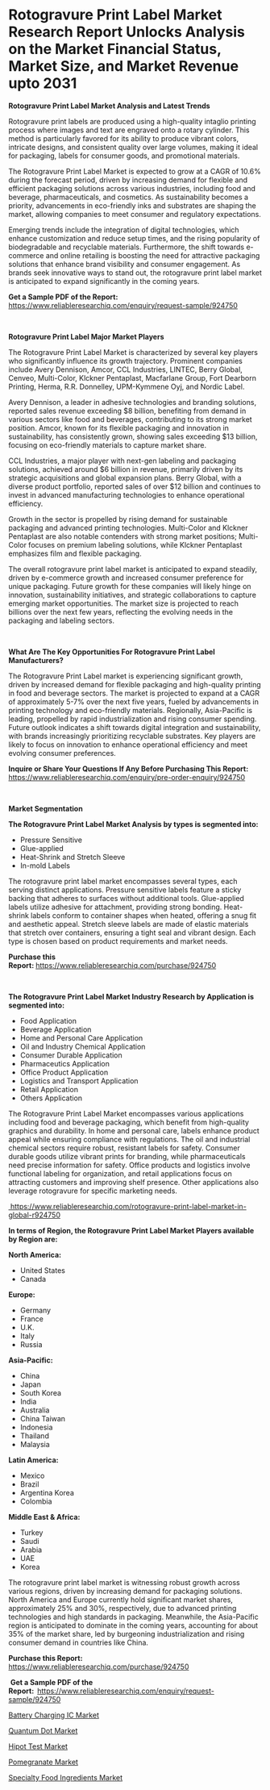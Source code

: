<p><h1>Rotogravure Print Label Market Research Report Unlocks Analysis on the Market Financial Status, Market Size, and Market Revenue upto 2031</h1></p><p><strong>Rotogravure Print Label Market Analysis and Latest Trends</strong></p>
<p><p>Rotogravure print labels are produced using a high-quality intaglio printing process where images and text are engraved onto a rotary cylinder. This method is particularly favored for its ability to produce vibrant colors, intricate designs, and consistent quality over large volumes, making it ideal for packaging, labels for consumer goods, and promotional materials.</p><p>The Rotogravure Print Label Market is expected to grow at a CAGR of 10.6% during the forecast period, driven by increasing demand for flexible and efficient packaging solutions across various industries, including food and beverage, pharmaceuticals, and cosmetics. As sustainability becomes a priority, advancements in eco-friendly inks and substrates are shaping the market, allowing companies to meet consumer and regulatory expectations.</p><p>Emerging trends include the integration of digital technologies, which enhance customization and reduce setup times, and the rising popularity of biodegradable and recyclable materials. Furthermore, the shift towards e-commerce and online retailing is boosting the need for attractive packaging solutions that enhance brand visibility and consumer engagement. As brands seek innovative ways to stand out, the rotogravure print label market is anticipated to expand significantly in the coming years.</p></p>
<p><strong>Get a Sample PDF of the Report:&nbsp;</strong> <a href="https://www.reliableresearchiq.com/enquiry/request-sample/924750?utm_campaign=1834&utm_medium=2&utm_source=Github&utm_content=ia&utm_term=16122024&utm_id=rotogravure-print-label">https://www.reliableresearchiq.com/enquiry/request-sample/924750</a></p>
<p>&nbsp;</p>
<p><strong>Rotogravure Print Label Major Market Players</strong></p>
<p><p>The Rotogravure Print Label Market is characterized by several key players who significantly influence its growth trajectory. Prominent companies include Avery Dennison, Amcor, CCL Industries, LINTEC, Berry Global, Cenveo, Multi-Color, Klckner Pentaplast, Macfarlane Group, Fort Dearborn Printing, Herma, R.R. Donnelley, UPM-Kymmene Oyj, and Nordic Label. </p><p>Avery Dennison, a leader in adhesive technologies and branding solutions, reported sales revenue exceeding $8 billion, benefiting from demand in various sectors like food and beverages, contributing to its strong market position. Amcor, known for its flexible packaging and innovation in sustainability, has consistently grown, showing sales exceeding $13 billion, focusing on eco-friendly materials to capture market share. </p><p>CCL Industries, a major player with next-gen labeling and packaging solutions, achieved around $6 billion in revenue, primarily driven by its strategic acquisitions and global expansion plans. Berry Global, with a diverse product portfolio, reported sales of over $12 billion and continues to invest in advanced manufacturing technologies to enhance operational efficiency.</p><p>Growth in the sector is propelled by rising demand for sustainable packaging and advanced printing technologies. Multi-Color and Klckner Pentaplast are also notable contenders with strong market positions; Multi-Color focuses on premium labeling solutions, while Klckner Pentaplast emphasizes film and flexible packaging.</p><p>The overall rotogravure print label market is anticipated to expand steadily, driven by e-commerce growth and increased consumer preference for unique packaging. Future growth for these companies will likely hinge on innovation, sustainability initiatives, and strategic collaborations to capture emerging market opportunities. The market size is projected to reach billions over the next few years, reflecting the evolving needs in the packaging and labeling sectors.</p></p>
<p>&nbsp;</p>
<p><strong>What Are The Key Opportunities For Rotogravure Print Label Manufacturers?</strong></p>
<p><p>The Rotogravure Print Label market is experiencing significant growth, driven by increased demand for flexible packaging and high-quality printing in food and beverage sectors. The market is projected to expand at a CAGR of approximately 5-7% over the next five years, fueled by advancements in printing technology and eco-friendly materials. Regionally, Asia-Pacific is leading, propelled by rapid industrialization and rising consumer spending. Future outlook indicates a shift towards digital integration and sustainability, with brands increasingly prioritizing recyclable substrates. Key players are likely to focus on innovation to enhance operational efficiency and meet evolving consumer preferences.</p></p>
<p><strong>Inquire or Share Your Questions If Any Before Purchasing This Report:</strong> <a href="https://www.reliableresearchiq.com/enquiry/pre-order-enquiry/924750?utm_campaign=1834&utm_medium=2&utm_source=Github&utm_content=ia&utm_term=16122024&utm_id=rotogravure-print-label">https://www.reliableresearchiq.com/enquiry/pre-order-enquiry/924750</a></p>
<p>&nbsp;</p>
<p><strong>Market Segmentation</strong></p>
<p><strong>The Rotogravure Print Label Market Analysis by types is segmented into:</strong></p>
<p><ul><li>Pressure Sensitive</li><li>Glue-applied</li><li>Heat-Shrink and Stretch Sleeve</li><li>In-mold Labels</li></ul></p>
<p><p>The rotogravure print label market encompasses several types, each serving distinct applications. Pressure sensitive labels feature a sticky backing that adheres to surfaces without additional tools. Glue-applied labels utilize adhesive for attachment, providing strong bonding. Heat-shrink labels conform to container shapes when heated, offering a snug fit and aesthetic appeal. Stretch sleeve labels are made of elastic materials that stretch over containers, ensuring a tight seal and vibrant design. Each type is chosen based on product requirements and market needs.</p></p>
<p><strong>Purchase this Report:&nbsp;</strong><a href="https://www.reliableresearchiq.com/purchase/924750?utm_campaign=1834&utm_medium=2&utm_source=Github&utm_content=ia&utm_term=16122024&utm_id=rotogravure-print-label">https://www.reliableresearchiq.com/purchase/924750</a></p>
<p>&nbsp;</p>
<p><strong>The Rotogravure Print Label Market Industry Research by Application is segmented into:</strong></p>
<p><ul><li>Food Application</li><li>Beverage Application</li><li>Home and Personal Care Application</li><li>Oil and Industry Chemical Application</li><li>Consumer Durable Application</li><li>Pharmaceutics Application</li><li>Office Product Application</li><li>Logistics and Transport Application</li><li>Retail Application</li><li>Others Application</li></ul></p>
<p><p>The Rotogravure Print Label Market encompasses various applications including food and beverage packaging, which benefit from high-quality graphics and durability. In home and personal care, labels enhance product appeal while ensuring compliance with regulations. The oil and industrial chemical sectors require robust, resistant labels for safety. Consumer durable goods utilize vibrant prints for branding, while pharmaceuticals need precise information for safety. Office products and logistics involve functional labeling for organization, and retail applications focus on attracting customers and improving shelf presence. Other applications also leverage rotogravure for specific marketing needs.</p></p>
<p><a href="https://www.reliableresearchiq.com/rotogravure-print-label-market-in-global-r924750?utm_campaign=1834&utm_medium=2&utm_source=Github&utm_content=ia&utm_term=16122024&utm_id=rotogravure-print-label">&nbsp;https://www.reliableresearchiq.com/rotogravure-print-label-market-in-global-r924750</a></p>
<p><strong>In terms of Region, the Rotogravure Print Label Market Players available by Region are:</strong></p>
<p>
    <p> <strong> North America: </strong>
        <ul>
            <li>United States</li>
            <li>Canada</li>
        </ul>
        </p> 
    <p> <strong> Europe: </strong>
        <ul>
            <li>Germany</li>
            <li>France</li>
            <li>U.K.</li>
            <li>Italy</li>
            <li>Russia</li>
        </ul>
        </p> 
    <p> <strong> Asia-Pacific: </strong>
        <ul>
            <li>China</li>
            <li>Japan</li>
            <li>South Korea</li>
            <li>India</li>
            <li>Australia</li>
            <li>China Taiwan</li>
            <li>Indonesia</li>
            <li>Thailand</li>
            <li>Malaysia</li>
        </ul>
        </p> 
    <p> <strong> Latin America: </strong>
        <ul>
            <li>Mexico</li>
            <li>Brazil</li>
            <li>Argentina Korea</li>
            <li>Colombia</li>
        </ul>
        </p> 
    <p> <strong> Middle East & Africa: </strong>
        <ul>
            <li>Turkey</li>
            <li>Saudi</li>
            <li>Arabia</li>
            <li>UAE</li>
            <li>Korea</li>
        </ul>
    </p>
    </p>
<p><p>The rotogravure print label market is witnessing robust growth across various regions, driven by increasing demand for packaging solutions. North America and Europe currently hold significant market shares, approximately 25% and 30%, respectively, due to advanced printing technologies and high standards in packaging. Meanwhile, the Asia-Pacific region is anticipated to dominate in the coming years, accounting for about 35% of the market share, led by burgeoning industrialization and rising consumer demand in countries like China.</p></p>
<p><strong>Purchase this Report: </strong><a href="https://www.reliableresearchiq.com/purchase/924750?utm_campaign=1834&utm_medium=2&utm_source=Github&utm_content=ia&utm_term=16122024&utm_id=rotogravure-print-label">https://www.reliableresearchiq.com/purchase/924750</a></p>
<p>&nbsp;<strong>Get a Sample PDF of the Report:&nbsp;&nbsp;</strong><a href="https://www.reliableresearchiq.com/enquiry/request-sample/924750?utm_campaign=1834&utm_medium=2&utm_source=Github&utm_content=ia&utm_term=16122024&utm_id=rotogravure-print-label">https://www.reliableresearchiq.com/enquiry/request-sample/924750</a></p>
<p><strong></strong></p>
<p><p><a href="https://www.linkedin.com/pulse/forecast-of66-cagr-study-battery-charging-ic-market-ozm3e?utm_campaign=1834&utm_medium=2&utm_source=Github&utm_content=ia&utm_term=16122024&utm_id=rotogravure-print-label">Battery Charging IC Market</a></p><p><a href="https://www.linkedin.com/pulse/theglobal-quantum-dot-market-sizeenormousand-growthrate-xl9we?utm_campaign=1834&utm_medium=2&utm_source=Github&utm_content=ia&utm_term=16122024&utm_id=rotogravure-print-label">Quantum Dot Market</a></p><p><a href="https://www.linkedin.com/pulse/comprehend-hipot-test-market-size-growing-cagr-92-comprehensive-axvje?utm_campaign=1834&utm_medium=2&utm_source=Github&utm_content=ia&utm_term=16122024&utm_id=rotogravure-print-label">Hipot Test Market</a></p><p><a href="https://www.linkedin.com/pulse/navigating-competitive-landscape-pomegranate-industry-5yh0c?utm_campaign=1834&utm_medium=2&utm_source=Github&utm_content=ia&utm_term=16122024&utm_id=rotogravure-print-label">Pomegranate Market</a></p><p><a href="https://www.linkedin.com/pulse/identifying-growth-drivers-comprehensive-analysis-specialty-xfg2c?utm_campaign=1834&utm_medium=2&utm_source=Github&utm_content=ia&utm_term=16122024&utm_id=rotogravure-print-label">Specialty Food Ingredients Market</a></p></p>